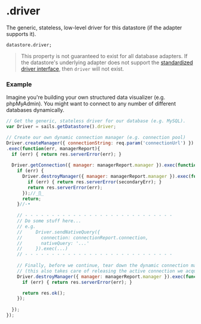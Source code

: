 # .driver

The generic, stateless, low-level driver for this datastore (if the adapter supports it).

```
datastore.driver;
```

> This property is not guaranteed to exist for all database adapters.  If the datastore's underlying adapter does not support the [standardized driver interface](https://github.com/node-machine/driver-interface), then `driver` will not exist.


### Example

Imagine you're building your own structured data visualizer (e.g. phpMyAdmin).  You might want to connect to any number of different databases dynamically.

```javascript
// Get the generic, stateless driver for our database (e.g. MySQL).
var Driver = sails.getDatastore().driver;

// Create our own dynamic connection manager (e.g. connection pool)
Driver.createManager({ connectionString: req.param('connectionUrl') })
.exec(function(err, managerReport){
  if (err) { return res.serverError(err); }
  
  Driver.getConnection({ manager: managerReport.manager }).exec(function(err, connectionReport) {
    if (err) {
      Driver.destroyManager({ manager: managerReport.manager }).exec(function (secondaryErr) {
        if (err) { return res.serverError(secondaryErr); }
        return res.serverError(err);
      });//_∏_
      return;
    }//-•
    
    // - - - - - - - - - - - - - - - - - - - - - - - - - - - - 
    // Do some stuff here...
    // e.g.
    //     Driver.sendNativeQuery({
    //       connection: connectionReport.connection,
    //       nativeQuery: '...'
    //     }).exec(...)
    // - - - - - - - - - - - - - - - - - - - - - - - - - - - - 
    
    // Finally, before we continue, tear down the dynamic connection manager.
    // (this also takes care of releasing the active connection we acquired above)
    Driver.destroyManager({ manager: managerReport.manager }).exec(function (err) {
      if (err) { return res.serverError(err); }

      return res.ok();
    });
    
  });
});
```

<docmeta name="displayName" value=".driver">
<docmeta name="pageType" value="property">
